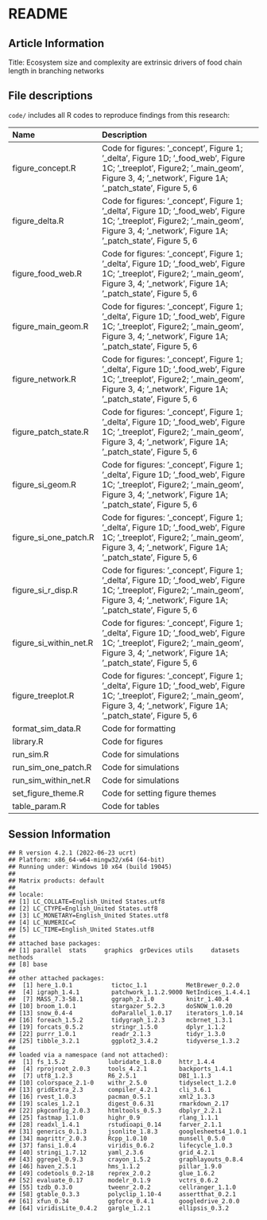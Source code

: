 README
================

## Article Information

Title: Ecosystem size and complexity are extrinsic drivers of food chain
length in branching networks

## File descriptions

`code/` includes all R codes to reproduce findings from this research:

| Name                   | Description                                                                                                                                                                                     |
|:-----------------------|:------------------------------------------------------------------------------------------------------------------------------------------------------------------------------------------------|
| figure_concept.R       | Code for figures: ’\_concept’, Figure 1; ’\_delta’, Figure 1D; ’\_food_web’, Figure 1C; ’\_treeplot’, Figure2; ’\_main_geom’, Figure 3, 4; ’\_network’, Figure 1A; ’\_patch_state’, Figure 5, 6 |
| figure_delta.R         | Code for figures: ’\_concept’, Figure 1; ’\_delta’, Figure 1D; ’\_food_web’, Figure 1C; ’\_treeplot’, Figure2; ’\_main_geom’, Figure 3, 4; ’\_network’, Figure 1A; ’\_patch_state’, Figure 5, 6 |
| figure_food_web.R      | Code for figures: ’\_concept’, Figure 1; ’\_delta’, Figure 1D; ’\_food_web’, Figure 1C; ’\_treeplot’, Figure2; ’\_main_geom’, Figure 3, 4; ’\_network’, Figure 1A; ’\_patch_state’, Figure 5, 6 |
| figure_main_geom.R     | Code for figures: ’\_concept’, Figure 1; ’\_delta’, Figure 1D; ’\_food_web’, Figure 1C; ’\_treeplot’, Figure2; ’\_main_geom’, Figure 3, 4; ’\_network’, Figure 1A; ’\_patch_state’, Figure 5, 6 |
| figure_network.R       | Code for figures: ’\_concept’, Figure 1; ’\_delta’, Figure 1D; ’\_food_web’, Figure 1C; ’\_treeplot’, Figure2; ’\_main_geom’, Figure 3, 4; ’\_network’, Figure 1A; ’\_patch_state’, Figure 5, 6 |
| figure_patch_state.R   | Code for figures: ’\_concept’, Figure 1; ’\_delta’, Figure 1D; ’\_food_web’, Figure 1C; ’\_treeplot’, Figure2; ’\_main_geom’, Figure 3, 4; ’\_network’, Figure 1A; ’\_patch_state’, Figure 5, 6 |
| figure_si_geom.R       | Code for figures: ’\_concept’, Figure 1; ’\_delta’, Figure 1D; ’\_food_web’, Figure 1C; ’\_treeplot’, Figure2; ’\_main_geom’, Figure 3, 4; ’\_network’, Figure 1A; ’\_patch_state’, Figure 5, 6 |
| figure_si_one_patch.R  | Code for figures: ’\_concept’, Figure 1; ’\_delta’, Figure 1D; ’\_food_web’, Figure 1C; ’\_treeplot’, Figure2; ’\_main_geom’, Figure 3, 4; ’\_network’, Figure 1A; ’\_patch_state’, Figure 5, 6 |
| figure_si_r\_disp.R    | Code for figures: ’\_concept’, Figure 1; ’\_delta’, Figure 1D; ’\_food_web’, Figure 1C; ’\_treeplot’, Figure2; ’\_main_geom’, Figure 3, 4; ’\_network’, Figure 1A; ’\_patch_state’, Figure 5, 6 |
| figure_si_within_net.R | Code for figures: ’\_concept’, Figure 1; ’\_delta’, Figure 1D; ’\_food_web’, Figure 1C; ’\_treeplot’, Figure2; ’\_main_geom’, Figure 3, 4; ’\_network’, Figure 1A; ’\_patch_state’, Figure 5, 6 |
| figure_treeplot.R      | Code for figures: ’\_concept’, Figure 1; ’\_delta’, Figure 1D; ’\_food_web’, Figure 1C; ’\_treeplot’, Figure2; ’\_main_geom’, Figure 3, 4; ’\_network’, Figure 1A; ’\_patch_state’, Figure 5, 6 |
| format_sim_data.R      | Code for formatting                                                                                                                                                                             |
| library.R              | Code for figures                                                                                                                                                                                |
| run_sim.R              | Code for simulations                                                                                                                                                                            |
| run_sim_one_patch.R    | Code for simulations                                                                                                                                                                            |
| run_sim_within_net.R   | Code for simulations                                                                                                                                                                            |
| set_figure_theme.R     | Code for setting figure themes                                                                                                                                                                  |
| table_param.R          | Code for tables                                                                                                                                                                                 |

## Session Information

    ## R version 4.2.1 (2022-06-23 ucrt)
    ## Platform: x86_64-w64-mingw32/x64 (64-bit)
    ## Running under: Windows 10 x64 (build 19045)
    ## 
    ## Matrix products: default
    ## 
    ## locale:
    ## [1] LC_COLLATE=English_United States.utf8 
    ## [2] LC_CTYPE=English_United States.utf8   
    ## [3] LC_MONETARY=English_United States.utf8
    ## [4] LC_NUMERIC=C                          
    ## [5] LC_TIME=English_United States.utf8    
    ## 
    ## attached base packages:
    ## [1] parallel  stats     graphics  grDevices utils     datasets  methods  
    ## [8] base     
    ## 
    ## other attached packages:
    ##  [1] here_1.0.1           tictoc_1.1           MetBrewer_0.2.0     
    ##  [4] igraph_1.4.1         patchwork_1.1.2.9000 NetIndices_1.4.4.1  
    ##  [7] MASS_7.3-58.1        ggraph_2.1.0         knitr_1.40.4        
    ## [10] broom_1.0.1          stargazer_5.2.3      doSNOW_1.0.20       
    ## [13] snow_0.4-4           doParallel_1.0.17    iterators_1.0.14    
    ## [16] foreach_1.5.2        tidygraph_1.2.3      mcbrnet_1.3.1       
    ## [19] forcats_0.5.2        stringr_1.5.0        dplyr_1.1.2         
    ## [22] purrr_1.0.1          readr_2.1.3          tidyr_1.3.0         
    ## [25] tibble_3.2.1         ggplot2_3.4.2        tidyverse_1.3.2     
    ## 
    ## loaded via a namespace (and not attached):
    ##  [1] fs_1.5.2            lubridate_1.8.0     httr_1.4.4         
    ##  [4] rprojroot_2.0.3     tools_4.2.1         backports_1.4.1    
    ##  [7] utf8_1.2.3          R6_2.5.1            DBI_1.1.3          
    ## [10] colorspace_2.1-0    withr_2.5.0         tidyselect_1.2.0   
    ## [13] gridExtra_2.3       compiler_4.2.1      cli_3.6.1          
    ## [16] rvest_1.0.3         pacman_0.5.1        xml2_1.3.3         
    ## [19] scales_1.2.1        digest_0.6.31       rmarkdown_2.17     
    ## [22] pkgconfig_2.0.3     htmltools_0.5.3     dbplyr_2.2.1       
    ## [25] fastmap_1.1.0       highr_0.9           rlang_1.1.1        
    ## [28] readxl_1.4.1        rstudioapi_0.14     farver_2.1.1       
    ## [31] generics_0.1.3      jsonlite_1.8.3      googlesheets4_1.0.1
    ## [34] magrittr_2.0.3      Rcpp_1.0.10         munsell_0.5.0      
    ## [37] fansi_1.0.4         viridis_0.6.2       lifecycle_1.0.3    
    ## [40] stringi_1.7.12      yaml_2.3.6          grid_4.2.1         
    ## [43] ggrepel_0.9.3       crayon_1.5.2        graphlayouts_0.8.4 
    ## [46] haven_2.5.1         hms_1.1.2           pillar_1.9.0       
    ## [49] codetools_0.2-18    reprex_2.0.2        glue_1.6.2         
    ## [52] evaluate_0.17       modelr_0.1.9        vctrs_0.6.2        
    ## [55] tzdb_0.3.0          tweenr_2.0.2        cellranger_1.1.0   
    ## [58] gtable_0.3.3        polyclip_1.10-4     assertthat_0.2.1   
    ## [61] xfun_0.34           ggforce_0.4.1       googledrive_2.0.0  
    ## [64] viridisLite_0.4.2   gargle_1.2.1        ellipsis_0.3.2
